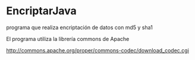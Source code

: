 # EncriptarJava
programa que realiza encriptación de datos con md5 y sha1

El programa utiliza la librería commons de Apache

http://commons.apache.org/proper/commons-codec/download_codec.cgi